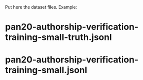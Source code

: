 Put here the dataset files.
Example:
# pan20-authorship-verification-training-small-truth.jsonl
# pan20-authorship-verification-training-small.jsonl

